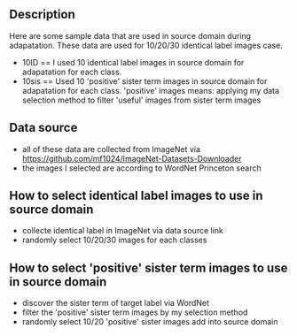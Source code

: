 ## Description

Here are some sample data that are used in source domain during adapatation. These data are used for 10/20/30 identical label images case.
 - 10ID == I used 10 identical label images in source domain for adapatation for each class.
 - 10sis == Used 10 'positive' sister term images in source domain for adapatation for each class.
   'positive' images means: applying my data selection method to filter 'useful' images from sister term images
 
 
## Data source
 - all of these data are collected from ImageNet via https://github.com/mf1024/ImageNet-Datasets-Downloader
 - the images I selected are according to WordNet Princeton search
 
 
 
## How to select identical label images to use in source domain
 - collecte identical label in ImageNet via data source link
 - randomly select 10/20/30 images for each classes
 
 
## How to select 'positive' sister term images to use in source domain
 - discover the sister term of target label via WordNet
 - filter the 'positive' sister term images by my selection method
 - randomly select 10/20 'positive' sister images add into source domain
